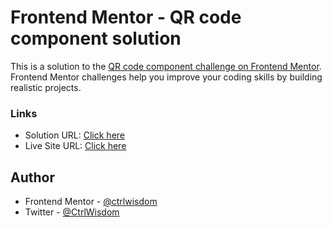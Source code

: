 # Frontend Mentor - QR code component solution

This is a solution to the [QR code component challenge on Frontend Mentor](https://www.frontendmentor.io/challenges/qr-code-component-iux_sIO_H). Frontend Mentor challenges help you improve your coding skills by building realistic projects. 


### Links

- Solution URL: [Click here](https://github.com/ctrlwisdom/frontendmentor-qr-code-newbie-challenge.git)
- Live Site URL: [Click here](https://your-live-site-url.com)

## Author

- Frontend Mentor - [@ctrlwisdom](https://www.frontendmentor.io/profile/ctrlwisdom)
- Twitter - [@CtrlWisdom](https://www.twitter.com/CtrlWisdom)
